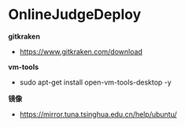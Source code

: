 # OnlineJudgeDeploy
**gitkraken**	
- https://www.gitkraken.com/download

**vm-tools**
- sudo apt-get install open-vm-tools-desktop -y

**镜像**
- https://mirror.tuna.tsinghua.edu.cn/help/ubuntu/
